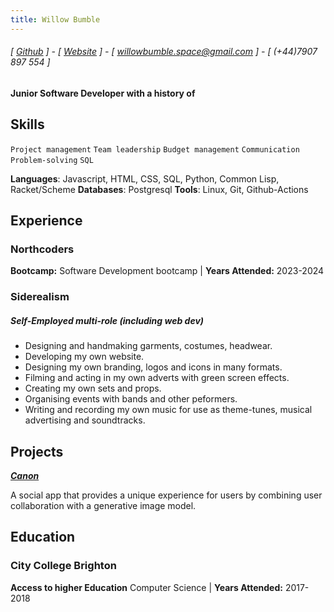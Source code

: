 ```yaml
---
title: Willow Bumble
---
```

###### [ [Github](https://github.com/Sailynx-Zenefer) ] - [ [Website](https://siderealism.space/) ] - [ willowbumble.space@gmail.com ] - [ (+44)7907 897 554 ]
#### Junior Software Developer with a history of 

## Skills
```Project management```
```Team leadership```
```Budget management```
```Communication```
```Problem-solving```
```SQL```

**Languages**: Javascript, HTML, CSS, SQL, Python, Common Lisp, Racket/Scheme
**Databases**: Postgresql
**Tools**: Linux, Git, Github-Actions

## Experience

### Northcoders
**Bootcamp:** Software Development bootcamp | **Years Attended:** 2023-2024 

### Siderealism
##### Self-Employed multi-role (including web dev)
- Designing and handmaking garments, costumes, headwear.
- Developing my own website.
- Designing my own branding, logos and icons in many formats.
- Filming and acting in my own adverts with green screen effects.
- Creating my own sets and props.
- Organising events with bands and other peformers.
- Writing and recording my own music for use as theme-tunes, musical advertising and soundtracks.  


## Projects
**[*Canon*](https://github.com/osaxon/canon)**

A social app that provides a unique experience for users by combining user collaboration with a generative image model.

## Education

### City College Brighton
**Access to higher Education** Computer Science | **Years Attended:** 2017-2018

